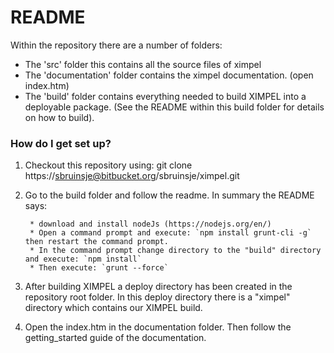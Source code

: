 # README #

Within the repository there are a number of folders:

* The 'src' folder this contains all the source files of ximpel
* The 'documentation' folder contains the ximpel documentation. (open index.htm)
* The 'build' folder contains everything needed to build XIMPEL into a deployable package. (See the README within this build folder for details on how to build).

### How do I get set up? ###

1. Checkout this repository using:
git clone https://sbruinsje@bitbucket.org/sbruinsje/ximpel.git

2. Go to the build folder and follow the readme. In summary the README says:

        * download and install nodeJs (https://nodejs.org/en/)
        * Open a command prompt and execute: `npm install grunt-cli -g` then restart the command prompt.
        * In the command prompt change directory to the "build" directory and execute: `npm install`
        * Then execute: `grunt --force`

3. After building XIMPEL a deploy directory has been created in the repository root folder. In this deploy directory there
   is a "ximpel" directory which contains our XIMPEL build.
   
4. Open the index.htm in the documentation folder. Then follow the getting_started guide of the documentation.